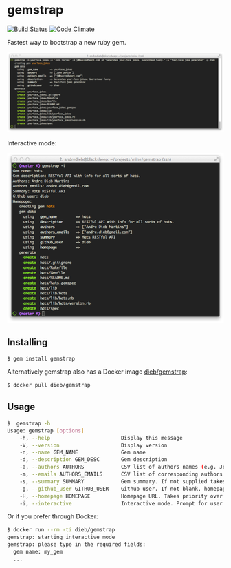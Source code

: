# gemstrap

[![Build Status](https://travis-ci.org/dieb/gemstrap.svg?branch=master)](https://travis-ci.org/dieb/gemstrap)
[![Code Climate](https://codeclimate.com/github/dieb/gemstrap.png)](https://codeclimate.com/github/dieb/gemstrap)

[travis]: http://travis-ci.org/dieb/travis
[codeclimate]: https://codeclimate.com/github/dieb/gemstrap

Fastest way to bootstrap a new ruby gem.

![Command-line mode](https://raw.githubusercontent.com/dieb/gemstrap/master/screenshot.png "Command line mode")

Interactive mode:

![Interactive mode](https://raw.githubusercontent.com/dieb/gemstrap/master/screenshot2.png "Interactive mode")

## Installing

```shell
$ gem install gemstrap
```

Alternatively gemstrap also has a Docker image [dieb/gemstrap](https://registry.hub.docker.com/u/dieb/gemstrap/):

```bash
$ docker pull dieb/gemstrap
```

## Usage

```bash
$  gemstrap -h
Usage: gemstrap [options]
    -h, --help                       Display this message
    -V, --version                    Display version
    -n, --name GEM_NAME              Gem name
    -d, --description GEM_DESC       Gem description
    -a, --authors AUTHORS            CSV list of authors names (e.g. John Dorian, Christopher Turk)
    -m, --emails AUTHORS_EMAILS      CSV list of corresponding authors emails (e.g. jd@sacredheart.com, turk@sacredheart.com)
    -s, --summary SUMMARY            Gem summary. If not supplied takes description value.
    -g, --github_user GITHUB_USER    Github user. If not blank, homepage will be set to GITHUB_USER/GEM_NAME
    -H, --homepage HOMEPAGE          Homepage URL. Takes priority over the github_user parameter.
    -i, --interactive                Interactive mode. Prompt for user the parameters for gem generate.
```

Or if you prefer through Docker:

```bash
$ docker run --rm -ti dieb/gemstrap
gemstrap: starting interactive mode
gemstrap: please type in the required fields:
  gem name: my_gem
  ...
```
